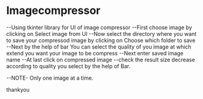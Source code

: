 # Imagecompressor

--Using tkinter library for UI of image compressor
--First choose image by clicking on Select image from UI
--Now select the directory where you want to save your compressod image by clicking on Choose which folder to save
--Next by the help of bar You can select the quality of you image at which extend you want your image to be compress
--Next enter saved image name
--At last click on compressed image
--check the result size decrease according to quality you select by the help of Bar.

--NOTE- Only one image at a time.


thankyou
